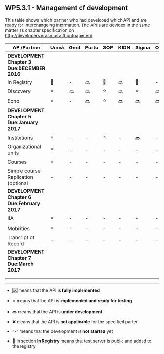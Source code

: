 ## WP5.3.1 - Management of development 

This table shows which partner who had developed which API and are ready for interchangeing information. The API:s are devided in the same matter as chapter specification on http://developers.erasmuswithoutpaper.eu/


| API/Partner                                 | Umeå  | Gent  | Porto |  SOP  | KION  | Sigma | Oslo  | Warsaw | Others|
| ------------------------------------------- | ----- | ----- | ----- | ----- | ----- | ----- | ----- | ------ | ----- |
| **DEVELOPMENT Chapter 3 Due:DECEMBER 2016** |       |       |       |       |       |       |       |        |       |
| In Registry                                 |:link: |   -   |:soon: |:link: |:soon: |:link: |   -   |:link:  |   -   |
| Discovery                                   |:star: |:soon: |:soon: |:star: |:soon: |:star: |:soon: |:star:  |   -   |
| Echo                                        |:star: |   -   |:soon: |:star: |:soon: |:soon: |:soon: |:soon:  |   -   |
| **DEVELOPMENT Chapter 5 Due:January 2017**  |       |       |       |       |       |       |       |        |       | 
| Institutions                                |:star: |   -   |   -   |:star: |   -   |:soon: |   -   |:soon:  |   -   |
| Organizational units                        |:star: |   -   |   -   |   -   |   -   |   -   |   -   |   -    |   -   |
| Courses                                     |:star: |   -   |   -   |   -   |   -   |   -   |   -   |   -    |   -   |
| Simple course Replication (optional         |   -   |   -   |   -   |   -   |   -   |   -   |   -   |   -    |   -   |
| **DEVELOPMENT Chapter 6 Due:February 2017** |       |       |       |       |       |       |       |        |       |
| IIA                                         |:star: |   -   |   -   |   -   |   -   |   -   |   -   |   -    |   -   |
| Mobilities                                  |:star: |   -   |   -   |   -   |   -   |   -   |   -   |   -    |   -   |
| Trancript of Record                         |   -   |   -   |   -   |   -   |   -   |   -   |   -   |   -    |   -   |
| **DEVELOPMENT Chapter 7 Due:March 2017**    |       |       |       |       |       |       |       |        |       |
|                                             |       |       |       |       |       |       |       |        |       |
|                                             |       |       |       |       |       |       |       |        |       |

---
* :ok: means that the API is **fully implemented**
* :star: means that the API is **implemented and ready for testing**
* :soon: means that the API is **under development**
* :x: means that the API is **not applicable** for the specified parter 
* "-" means that the development is **not started** yet

* :link: in section **In Registry** means that test server is public and added to the registry 
